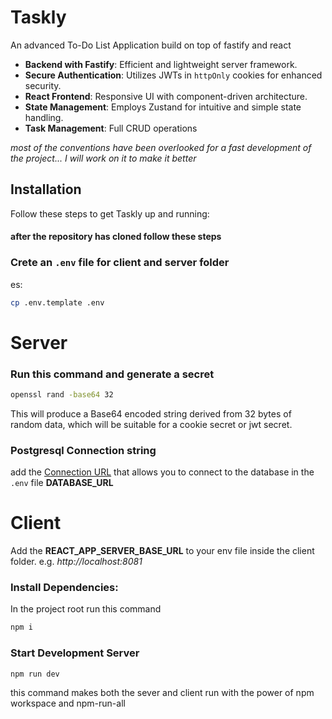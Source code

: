 
# Taskly

An advanced To-Do List Application build on top of fastify and react


- **Backend with Fastify**: Efficient and lightweight server framework.
- **Secure Authentication**: Utilizes JWTs in `httpOnly` cookies for enhanced security.
- **React Frontend**: Responsive UI with component-driven architecture.
- **State Management**: Employs Zustand for intuitive and simple state handling.
- **Task Management**: Full CRUD operations

*most of the conventions have been overlooked for a fast development of the project... I will work on it to make it better*

## Installation
Follow these steps to get Taskly up and running:

#### after the repository has cloned follow these steps ####

### Crete an ``.env`` file for client and server folder
es:

```bash
cp .env.template .env
```

# Server

### Run this command and generate a secret
```bash
openssl rand -base64 32
```
This will produce a Base64 encoded string derived from 32 bytes of random data, which will be suitable for a cookie secret or jwt secret.

### Postgresql Connection string
add the [Connection URL](https://www.prisma.io/docs/concepts/database-connectors/postgresql#base-url-and-path)
 that allows you to connect to the database in the `.env` file **DATABASE_URL**

# Client

Add the **REACT_APP_SERVER_BASE_URL** to your env file inside the client folder.
e.g. *http://localhost:8081*


### Install Dependencies:
In the project root run this command

```bash
npm i
```

### Start Development Server
```bash
npm run dev
```
this command makes both the sever and client run with the power of npm workspace and npm-run-all
